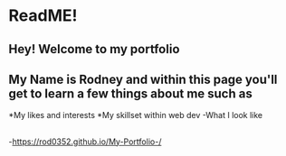 # ReadME!

## Hey! Welcome to my portfolio

## My Name is Rodney and within this page you'll get to learn a few things about me such as
*My likes and interests
*My skillset within web dev
-What I look like
##
-https://rod0352.github.io/My-Portfolio-/
